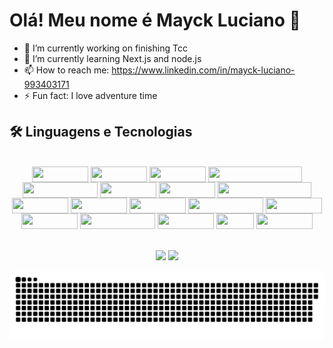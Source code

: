 # Olá! Meu nome é Mayck Luciano 👋

- 🔭 I’m currently working on finishing Tcc
- 🌱 I’m currently learning Next.js and node.js
- 📫 How to reach me: https://www.linkedin.com/in/mayck-luciano-993403171
- ⚡ Fun fact: I love adventure time
<!-- ### I am a systems development student at Senai-Swiss-Brazilian institution, in addition to the course, I have been studying Front-end development for over 3 years autonomously, using technologies such as html5, css3, javascript, sass, jquery and bootstrap. I'm currently studying React.js and Back-end development.
#### I am currently looking for freelance jobs or employment 🔭 -->

## 🛠 Linguagens e Tecnologias
  
<div style="display: inline_block" align=center><br> 
  <img align='center' height='25' width='90' src='https://img.shields.io/badge/HTML5-DD4B25?logo=html5&logoColor=white'>
  <img align='center' height='25' width='90' src='https://img.shields.io/badge/CSS3-254BDD?logo=css3&logoColor=white'>
  <img align='center' height='25' width='90' src='https://img.shields.io/badge/SASS-CE6B9B?logo=sass&logoColor=white'>
  <img align='center' height='25' width='150' src='https://img.shields.io/badge/JAVASCRIPT-yellow?logo=javascript&logoColor=white'>
  <img align='center' height='25' width='120' src="https://img.shields.io/badge/TYPESCRIPT-blue?logo=typescript&logoColor=white">
  <img align='center' height='25' width='90' src="https://img.shields.io/badge/NODE.js-green?logo=node.js&logoColor=white">
  <img align='center' height='25' width='90' src='https://img.shields.io/badge/REACT-08DCFF?logo=react&logoColor=white'>
  <img align='center' height='25' width='150' src='https://img.shields.io/badge/REACT%20NATIVE-08ABD9?logo=react&logoColor=white'>
  <img align='center' height='25' width='90' src="https://img.shields.io/badge/NEXT-black?logo=next.js&logoColor=white">
  <img align='center' height='25' width='90' src="https://img.shields.io/badge/FIGMA-black?logo=figma&logoColor=white&color=purple">
  <img align='center' height='25' width='90' src="https://img.shields.io/badge/CANVA-blue?logo=canva&logoColor=white">
  <img align='center' height='25' width='120' src="https://img.shields.io/badge/BOOTSTRAP-purple?logo=bootstrap&logoColor=white">
  <img align='center' height='25' width='90' src='https://img.shields.io/badge/PHP-7B7FB5?logo=php&logoColor=white'>
  <img align='center' height='25' width='90' src='https://img.shields.io/badge/MYSQL-30516D?logo=mysql&logoColor=white'>
  <img align='center' height='25' width='120' src="https://img.shields.io/badge/mongodb-green?logo=mongodb&logoColor=white">
  <img align='center' height='25' width='90' src='https://img.shields.io/badge/PYTHON-3F76A5?logo=python&logoColor=white'>
  <img align='center' height='25' width='60' src="https://img.shields.io/badge/GIT-orange?logo=git&logoColor=white">
  <img align='center' height='25' width='90' src="https://img.shields.io/badge/GITHUB-gray?logo=github&logoColor=white">

</div>
<br>
<br>
<div align="center">
  <img height="180em" src="https://github-readme-stats.vercel.app/api?username=mayckl2&show_icons=true&theme=dark&include_all_commits=true&count_private=true"/>
  <img height="180em" src="https://github-readme-stats.vercel.app/api/top-langs/?username=mayckl2&layout=compact&langs_count=7&theme=dark"/>
</div>

![Snake animation](https://github.com/MatthewsTomts/MatthewsTomts/blob/output/github-contribution-grid-snake.svg)
<!--
**MayckL2/MayckL2** is a ✨ _special_ ✨ repository because its `README.md` (this file) appears on your GitHub profile.


Here are some ideas to get you started:

- 🔭 I’m currently working on ...
- 🌱 I’m currently learning ...
- 👯 I’m looking to collaborate on ...
- 🤔 I’m looking for help with ...
- 💬 Ask me about ...
- 📫 How to reach me: ...
- 😄 Pronouns: ...
- ⚡ Fun fact: ...
-->
